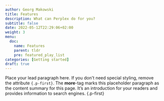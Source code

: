 ```yaml
---
author: Georg Makowski
title: Features
description: What can Perplex do for you?
subtitle: false
date: 2022-05-12T22:29:06+02:00 
weight: 3
menu:
  doc:
    name: Features
    parent: tldr
    pre: featured_play_list
categories: [Getting started]
draft: true
---
```


Place your lead paragraph here. If you don't need special styling, remove the attribute `{.p-first}`. The **more**-tag marks this placeholder paragraph as the content summary for this page. It’s an introduction for your readers and provides information to search engines.
{.p-first} <!--more-->

